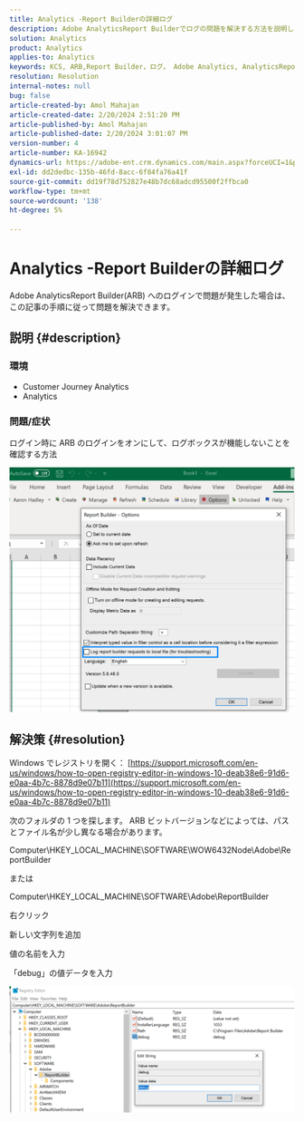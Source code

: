 ```yaml
---
title: Analytics -Report Builderの詳細ログ
description: Adobe AnalyticsReport Builderでログの問題を解決する方法を説明します。
solution: Analytics
product: Analytics
applies-to: Analytics
keywords: KCS, ARB,Report Builder，ログ， Adobe Analytics, AnalyticsReport Builder
resolution: Resolution
internal-notes: null
bug: false
article-created-by: Amol Mahajan
article-created-date: 2/20/2024 2:51:20 PM
article-published-by: Amol Mahajan
article-published-date: 2/20/2024 3:01:07 PM
version-number: 4
article-number: KA-16942
dynamics-url: https://adobe-ent.crm.dynamics.com/main.aspx?forceUCI=1&pagetype=entityrecord&etn=knowledgearticle&id=8cb36b7f-ffcf-ee11-9079-6045bd0065b6
exl-id: dd2dedbc-135b-46fd-8acc-6f84fa76a41f
source-git-commit: dd19f78d752827e48b7dc68adcd95500f2ffbca0
workflow-type: tm+mt
source-wordcount: '138'
ht-degree: 5%

---
```


# Analytics -Report Builderの詳細ログ


Adobe AnalyticsReport Builder(ARB) へのログインで問題が発生した場合は、この記事の手順に従って問題を解決できます。

## 説明 {#description}


### <b>環境</b>

- Customer Journey Analytics
- Analytics




### <b>問題/症状</b>

ログイン時に ARB のログインをオンにして、ログボックスが機能しないことを確認する方法



![](assets/___8db36b7f-ffcf-ee11-9079-6045bd0065b6___.png)


## 解決策 {#resolution}




Windows でレジストリを開く： [https://support.microsoft.com/en-us/windows/how-to-open-registry-editor-in-windows-10-deab38e6-91d6-e0aa-4b7c-8878d9e07b11](https://support.microsoft.com/en-us/windows/how-to-open-registry-editor-in-windows-10-deab38e6-91d6-e0aa-4b7c-8878d9e07b11)

次のフォルダの 1 つを探します。 ARB ビットバージョンなどによっては、パスとファイル名が少し異なる場合があります。

Computer\HKEY_LOCAL_MACHINE\SOFTWARE\WOW6432Node\Adobe\ReportBuilder

または

Computer\HKEY_LOCAL_MACHINE\SOFTWARE\Adobe\ReportBuilder

右クリック

新しい文字列を追加

値の名前を入力

「debug」の値データを入力

![](assets/066ee289-0b9e-eb11-b1ac-000d3a3684a8.png)
